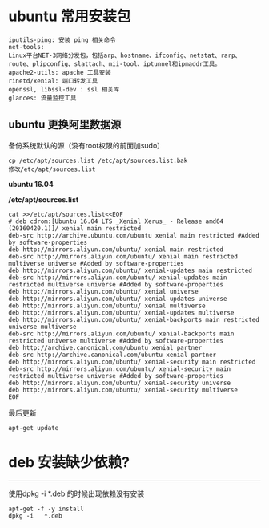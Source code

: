 ubuntu 常用安装包
=====


    iputils-ping: 安装 ping 相关命令
    net-tools:
    Linux平台NET-3网络分发包，包括arp、hostname、ifconfig、netstat、rarp、route、plipconfig、slattach、mii-tool、iptunnel和ipmaddr工具。
    apache2-utils: apache 工具安装
    rinetd/xenial: 端口转发工具
    openssl, libssl-dev : ssl 相关库
    glances: 流量监控工具


ubuntu 更换阿里数据源
------

备份系统默认的源（没有root权限的前面加sudo）

    cp /etc/apt/sources.list /etc/apt/sources.list.bak
    修改/etc/apt/sources.list

**ubuntu 16.04**

**/etc/apt/sources.list**

    cat >>/etc/apt/sources.list<<EOF
    # deb cdrom:[Ubuntu 16.04 LTS _Xenial Xerus_ - Release amd64 (20160420.1)]/ xenial main restricted
    deb-src http://archive.ubuntu.com/ubuntu xenial main restricted #Added by software-properties
    deb http://mirrors.aliyun.com/ubuntu/ xenial main restricted
    deb-src http://mirrors.aliyun.com/ubuntu/ xenial main restricted multiverse universe #Added by software-properties
    deb http://mirrors.aliyun.com/ubuntu/ xenial-updates main restricted
    deb-src http://mirrors.aliyun.com/ubuntu/ xenial-updates main restricted multiverse universe #Added by software-properties
    deb http://mirrors.aliyun.com/ubuntu/ xenial universe
    deb http://mirrors.aliyun.com/ubuntu/ xenial-updates universe
    deb http://mirrors.aliyun.com/ubuntu/ xenial multiverse
    deb http://mirrors.aliyun.com/ubuntu/ xenial-updates multiverse
    deb http://mirrors.aliyun.com/ubuntu/ xenial-backports main restricted universe multiverse
    deb-src http://mirrors.aliyun.com/ubuntu/ xenial-backports main restricted universe multiverse #Added by software-properties
    deb http://archive.canonical.com/ubuntu xenial partner
    deb-src http://archive.canonical.com/ubuntu xenial partner
    deb http://mirrors.aliyun.com/ubuntu/ xenial-security main restricted
    deb-src http://mirrors.aliyun.com/ubuntu/ xenial-security main restricted multiverse universe #Added by software-properties
    deb http://mirrors.aliyun.com/ubuntu/ xenial-security universe
    deb http://mirrors.aliyun.com/ubuntu/ xenial-security multiverse
    EOF
    
最后更新

    apt-get update
    
# deb 安装缺少依赖?
------

使用dpkg -i *.deb 的时候出现依赖没有安装

    apt-get -f -y install 
    dpkg -i   *.deb
